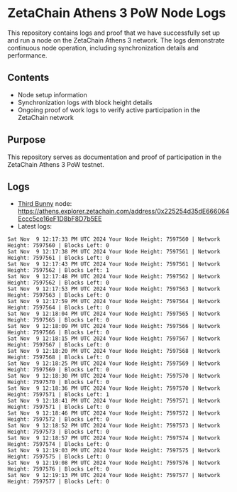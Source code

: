 # ZetaChain Athens 3 PoW Node Logs
This repository contains logs and proof that we have successfully set up and run a node on the ZetaChain Athens 3 network. The logs demonstrate continuous node operation, including synchronization details and performance.

## Contents
- Node setup information
- Synchronization logs with block height details
- Ongoing proof of work logs to verify active participation in the ZetaChain network

## Purpose
This repository serves as documentation and proof of participation in the ZetaChain Athens 3 PoW testnet.

## Logs

- [Third Bunny](https://thirdbunny.xyz/) node: https://athens.explorer.zetachain.com/address/0x225254d35dE666064Eccc5ce16eF1D8bF8D7b5EE
- Latest logs:
```
Sat Nov  9 12:17:33 PM UTC 2024 Your Node Height: 7597560 | Network Height: 7597560 | Blocks Left: 0
Sat Nov  9 12:17:38 PM UTC 2024 Your Node Height: 7597561 | Network Height: 7597561 | Blocks Left: 0
Sat Nov  9 12:17:43 PM UTC 2024 Your Node Height: 7597561 | Network Height: 7597562 | Blocks Left: 1
Sat Nov  9 12:17:48 PM UTC 2024 Your Node Height: 7597562 | Network Height: 7597562 | Blocks Left: 0
Sat Nov  9 12:17:53 PM UTC 2024 Your Node Height: 7597563 | Network Height: 7597563 | Blocks Left: 0
Sat Nov  9 12:17:59 PM UTC 2024 Your Node Height: 7597564 | Network Height: 7597564 | Blocks Left: 0
Sat Nov  9 12:18:04 PM UTC 2024 Your Node Height: 7597565 | Network Height: 7597565 | Blocks Left: 0
Sat Nov  9 12:18:09 PM UTC 2024 Your Node Height: 7597566 | Network Height: 7597566 | Blocks Left: 0
Sat Nov  9 12:18:15 PM UTC 2024 Your Node Height: 7597567 | Network Height: 7597567 | Blocks Left: 0
Sat Nov  9 12:18:20 PM UTC 2024 Your Node Height: 7597568 | Network Height: 7597568 | Blocks Left: 0
Sat Nov  9 12:18:25 PM UTC 2024 Your Node Height: 7597569 | Network Height: 7597569 | Blocks Left: 0
Sat Nov  9 12:18:30 PM UTC 2024 Your Node Height: 7597570 | Network Height: 7597570 | Blocks Left: 0
Sat Nov  9 12:18:36 PM UTC 2024 Your Node Height: 7597570 | Network Height: 7597571 | Blocks Left: 1
Sat Nov  9 12:18:41 PM UTC 2024 Your Node Height: 7597571 | Network Height: 7597571 | Blocks Left: 0
Sat Nov  9 12:18:46 PM UTC 2024 Your Node Height: 7597572 | Network Height: 7597572 | Blocks Left: 0
Sat Nov  9 12:18:52 PM UTC 2024 Your Node Height: 7597573 | Network Height: 7597573 | Blocks Left: 0
Sat Nov  9 12:18:57 PM UTC 2024 Your Node Height: 7597574 | Network Height: 7597574 | Blocks Left: 0
Sat Nov  9 12:19:03 PM UTC 2024 Your Node Height: 7597575 | Network Height: 7597575 | Blocks Left: 0
Sat Nov  9 12:19:08 PM UTC 2024 Your Node Height: 7597576 | Network Height: 7597576 | Blocks Left: 0
Sat Nov  9 12:19:13 PM UTC 2024 Your Node Height: 7597577 | Network Height: 7597577 | Blocks Left: 0
```
